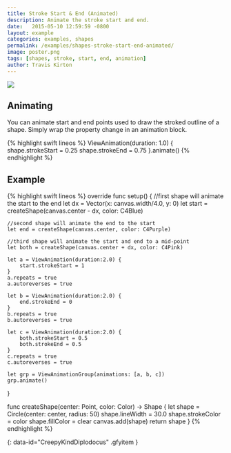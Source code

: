 ```yaml
---
title: Stroke Start & End (Animated)
description: Animate the stroke start and end.
date:   2015-05-10 12:59:59 -0800
layout: example
categories: examples, shapes
permalink: /examples/shapes-stroke-start-end-animated/
image: poster.png
tags: [shapes, stroke, start, end, animation]
author: Travis Kirton
---
```

![](stroke-start-end-animated.png)

## Animating
You can animate start and end points used to draw the stroked outline of a shape. Simply wrap the property change in an animation block.

{% highlight swift lineos %}
ViewAnimation(duration: 1.0) {
    shape.strokeStart = 0.25
    shape.strokeEnd = 0.75
}.animate()
{% endhighlight %}

## Example
{% highlight swift lineos %}
override func setup() {
    //first shape will animate the start to the end
    let dx = Vector(x: canvas.width/4.0, y: 0)
    let start = createShape(canvas.center - dx, color: C4Blue)

    //second shape will animate the end to the start
    let end = createShape(canvas.center, color: C4Purple)

    //third shape will animate the start and end to a mid-point
    let both = createShape(canvas.center + dx, color: C4Pink)

    let a = ViewAnimation(duration:2.0) {
        start.strokeStart = 1
    }
    a.repeats = true
    a.autoreverses = true

    let b = ViewAnimation(duration:2.0) {
        end.strokeEnd = 0
    }
    b.repeats = true
    b.autoreverses = true

    let c = ViewAnimation(duration:2.0) {
        both.strokeStart = 0.5
        both.strokeEnd = 0.5
    }
    c.repeats = true
    c.autoreverses = true

    let grp = ViewAnimationGroup(animations: [a, b, c])
    grp.animate()
}

func createShape(center: Point, color: Color) -> Shape {
    let shape = Circle(center: center, radius: 50)
    shape.lineWidth = 30.0
    shape.strokeColor = color
    shape.fillColor = clear
    canvas.add(shape)
    return shape
}
{% endhighlight %}

![](){: data-id="CreepyKindDiplodocus" .gfyitem }